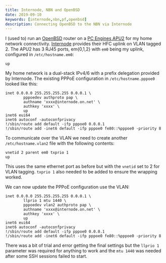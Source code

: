 ```yaml
---
title: Internode, NBN and OpenBSD
date: 2019-09-10
keywords: [internode,nbn,pf,openbsd]
description: Connecting OpenBSD to the NBN via Internode
---
```


I (used to) run an [OpenBSD](https://www.openbsd.org) router on a [PC Engines
APU2](https://pcengines.ch/apu2.htm) for my home network connectivity.
[Internode](https://internode.on.net) provides their HFC uplink on VLAN tagged
2. The APU2 has 3 RJ45 ports, em{0,1,2} with `em0` being my uplink, configured
   in `/etc/hostname.em0`:

```shell
up
```

My home network is a dual-stack IPv4/6 with a prefix delegation provided by
Internode. The existing PPPoE configuration in `/etc/hostname.pppoe0` looked
like this:

```shell
inet 0.0.0.0 255.255.255.255 0.0.0.1 \
        pppoedev authproto pap \
        authname 'xxxx@internode.on.net' \
        authkey 'xxxx' \
        up
inet6 eui64
inet6 autoconf -autoconfprivacy
!/sbin/route add default -ifp pppoe0 0.0.0.1
!/sbin/route add -inet6 default -ifp pppoe0 fe80::%pppoe0 -priority 8
```

To communicate over the VLAN we need to create another `/etc/hostname.vlan2`
file with the following contents:

```shell
vnetid 2 parent em0 txprio 1
up
```

This uses the same ethernet port as before but with the `vnetid` set to 2 for
VLAN tagging. `txprio 1` also needed to be added to ensure the wrapping worked.

We can now update the PPPoE configuration use the VLAN:

```shell
inet 0.0.0.0 255.255.255.255 0.0.0.1 \
        llprio 1 mtu 1440 \
        pppoedev vlan2 authproto pap \
        authname 'xxxx@internode.on.net' \
        authkey 'xxxx' \
        up
inet6 eui64
inet6 autoconf -autoconfprivacy
!/sbin/route add default -ifp pppoe0 0.0.0.1
!/sbin/route add -inet6 default -ifp pppoe0 fe80::%pppoe0 -priority 8
```

There was a bit of trial and error getting the final settings but the `llprio 1`
parameter was required for anything to work and the `mtu 1440` was needed
after some SSH sessions failed to start.

